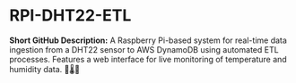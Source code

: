 # RPI-DHT22-ETL
 **Short GitHub Description:**   A Raspberry Pi-based system for real-time data ingestion from a DHT22 sensor to AWS DynamoDB using automated ETL processes. Features a web interface for live monitoring of temperature and humidity data. 🚀🌡️💾
